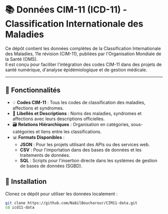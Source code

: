 # 📚 Données CIM-11 (ICD-11) - Classification Internationale des Maladies

Ce dépôt contient les données complètes de la Classification Internationale des Maladies, 11e révision (CIM-11), publiées par l'Organisation Mondiale de la Santé (OMS).  
Il est conçu pour faciliter l'intégration des codes CIM-11 dans des projets de santé numérique, d'analyse épidémiologique et de gestion médicale.  

---

## 🚀 **Fonctionnalités**
- 💡 **Codes CIM-11** : Tous les codes de classification des maladies, affections et syndromes.  
- 📝 **Libellés et Descriptions** : Noms des maladies, syndromes et affections avec leurs descriptions officielles.  
- 🗃️ **Relations Hiérarchiques** : Organisation en catégories, sous-catégories et liens entre les classifications.  
- 📊 **Formats Disponibles** :  
  - **JSON** : Pour les projets utilisant des APIs ou des services web.  
  - **CSV** : Pour l'importation dans des bases de données et les traitements de données.  
  - **SQL** : Scripts pour l'insertion directe dans les systèmes de gestion de bases de données (SGBD).  


## 💾 **Installation**
Clonez ce dépôt pour utiliser les données localement :
```bash
git clone https://github.com/NabilBoucharour/CIM11-data.git
cd icd11-data
